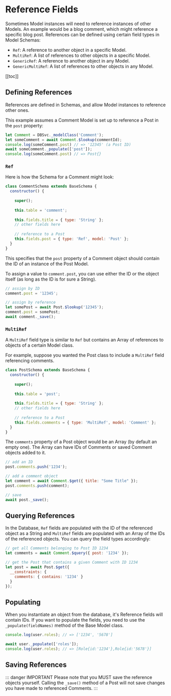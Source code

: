 
# Reference Fields

Sometimes Model instances will need to reference instances of other Models.
An example would be a blog comment, which might reference a specific blog post.
References can be defined using certain field types in Model Schemas:

* `Ref`: A reference to another object in a specific Model.
* `MultiRef`: A list of references to other objects in a specific Model.
* `GenericRef`: A reference to another object in any Model.
* `GenericMultiRef`: A list of references to other objects in any Model.

[[toc]]

## Defining References

References are defined in Schemas, and allow Model instances to reference 
other ones.

This example assumes a Comment Model is set up to reference a Post in the 
`post` property:

```javascript
let Comment = DBSvc._modelClass('Comment');
let someComment = await Comment.$lookup(commentId);
console.log(someComment.post) // => '12345' (a Post ID)
await someComment._populate(['post']);
console.log(someComment.post) // => Post{}
```

### `Ref`

Here is how the Schema for a Comment might look:

```javascript
class CommentSchema extends BaseSchema {
  constructor() {
    
    super();
    
    this.table = 'comment';
    
    this.fields.title = { type: 'String' };
    // other fields here
    
    // reference to a Post
    this.fields.post = { type: 'Ref', model: 'Post' };
  }
}
```

This specifies that the `post` property of a Comment object should contain the 
ID of an instance of the Post Model.

To assign a value to `comment.post`, you can use either the ID or the object 
itself (as long as the ID is for sure a String).

```javascript
// assign by ID
comment.post = '12345';

// assign by reference
let somePost = await Post.$lookup('12345');
comment.post = somePost;
await comment._save();
```

### `MultiRef`

A `MultiRef` field type is similar to `Ref` but contains an Array of 
references to objects of a certain Model class.

For example, suppose you wanted the Post class to include a `MultiRef` field 
referencing comments.

```javascript
class PostSchema extends BaseSchema {
  constructor() {
    
    super();
    
    this.table = 'post';
    
    this.fields.title = { type: 'String' };
    // other fields here
    
    // reference to a Post
    this.fields.comments = { type: 'MultiRef', model: 'Comment' };
  }
}
```

The `comments` property of a Post object would be an Array (by default an 
empty one). The Array can have IDs of Comments or saved Comment objects added 
to it.

```javascript
// add an ID
post.comments.push('1234');

// add a comment object
let comment = await Comment.$get({ title: "Some Title" });
post.comments.push(comment);

// save
await post._save();
```

## Querying References

In the Database, `Ref` fields are populated with the ID of the referenced 
object as a String and `MultiRef` fields are populated with an Array of the 
IDs of the referenced objects. You can query the field types accordingly:

```javascript
// get all Comments belonging to Post ID 1234
let comments = await Comment.$query({ post: '1234' });

// get the Post that contains a given Comment with ID 1234
let post = await Post.$get({
  __constraints: {
    comments: { contains: '1234' }
  }
});
```

## Populating

When you instantiate an object from the database, it's Reference fields will
contain IDs. If you want to populate the fields, you need to use 
the `_populate(fieldNames)` method of the Base Model class.

```javascript
console.log(user.roles); // => ['1234', '5678']

await user._populate(['roles']);
console.log(user.roles); // => [Role{id:'1234'},Role{id:'5678'}]
```

## Saving References

::: danger IMPORTANT
Please note that you MUST save the reference objects yourself. Calling the 
`_save()` method of a Post will not save changes you have made to referenced
Comments.
:::